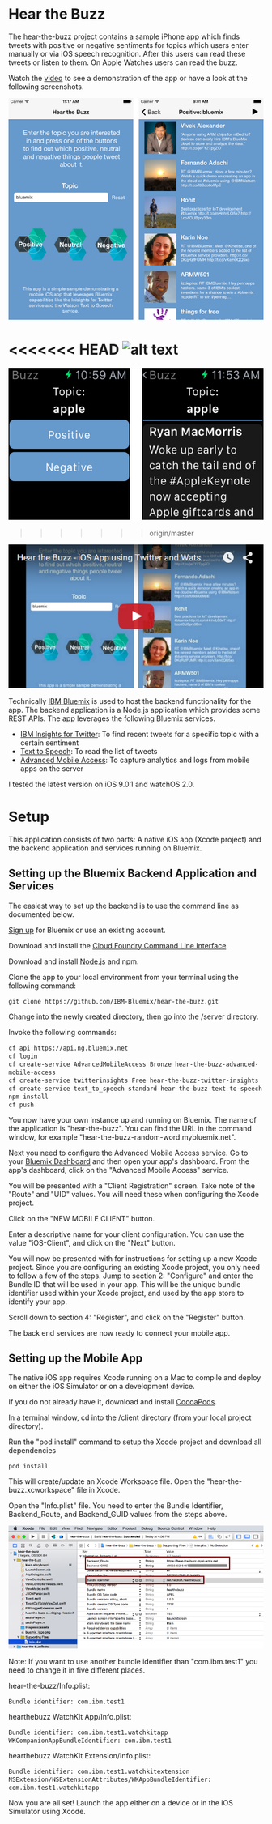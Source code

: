 Hear the Buzz
================================================================================

The [hear-the-buzz](https://github.com/IBM-Bluemix/hear-the-buzz) project contains a sample iPhone app which finds tweets with positive or negative sentiments for topics which users enter manually or via iOS speech recognition. After this users can read these tweets or listen to them. On Apple Watches users can read the buzz.

Watch the [video](https://www.youtube.com/watch?v=QctwylG31XA) to see a demonstration of the app or have a look at the following screenshots.

![alt text](screenshots-combined.png "Hear the Buzz Screenshots")

<<<<<<< HEAD
![alt text](screenshotswatch-combinded "Hear the Buzz Screenshots")
=======
![alt text](screenshotswatch-combinded.png "Hear the Buzz Screenshots")
>>>>>>> origin/master

[![Hear the Buzz Video](video.png)](http://www.youtube.com/watch?v=QctwylG31XA)

Technically [IBM Bluemix](https://bluemix.net) is used to host the backend functionality for the app. The backend application is a Node.js application which provides some REST APIs. The app leverages the following Bluemix services.

* [IBM Insights for Twitter](https://console.ng.bluemix.net/catalog/ibm-insights-for-twitter/): To find recent tweets for a specific topic with a certain sentiment
* [Text to Speech](https://console.ng.bluemix.net/catalog/text-to-speech/): To read the list of tweets
* [Advanced Mobile Access](https://console.ng.bluemix.net/catalog/advanced-mobile-access/): To capture analytics and logs from mobile apps on the server

I tested the latest version on iOS 9.0.1 and watchOS 2.0.


Setup
================================================================================

This application consists of two parts: A native iOS app (Xcode project) and the backend application and services running on Bluemix. 


Setting up the Bluemix Backend Application and Services
--------------------------------------------------------------------------------

The easiest way to set up the backend is to use the command line as documented below.

[Sign up](https://bluemix.net) for Bluemix or use an existing account.

Download and install the [Cloud Foundry Command Line Interface](https://github.com/cloudfoundry/cli#downloads).

Download and install [Node.js](http://nodejs.org/) and npm.

Clone the app to your local environment from your terminal using the following command:

```
git clone https://github.com/IBM-Bluemix/hear-the-buzz.git
```

Change into the newly created directory, then go into the /server directory.

Invoke the following commands:

```
cf api https://api.ng.bluemix.net
cf login
cf create-service AdvancedMobileAccess Bronze hear-the-buzz-advanced-mobile-access
cf create-service twitterinsights Free hear-the-buzz-twitter-insights
cf create-service text_to_speech standard hear-the-buzz-text-to-speech
npm install
cf push
```

You now have your own instance up and running on Bluemix. The name of the application is "hear-the-buzz". You can find the URL in the command window, for example "hear-the-buzz-random-word.mybluemix.net".

Next you need to configure the Advanced Mobile Access service. Go to your [Bluemix Dashboard](https://console.ng.bluemix.net/?direct=classic/#/resources) and then open your app's dashboard. From the app's dashboard, click on the "Advanced Mobile Access" service.

You will be presented with a "Client Registration" screen. Take note of the "Route" and "UID" values. You will need these when configuring the Xcode project.

Click on the "NEW MOBILE CLIENT" button.

Enter a descriptive name for your client configuration. You can use the value "iOS-Client", and click on the "Next" button.

You will now be presented with for instructions for setting up a new Xcode project. Since you are configuring an existing Xcode project, you only need to follow a few of the steps. Jump to section 2: "Configure" and enter the Bundle ID that will be used in your app. This will be the unique bundle identifier used within your Xcode project, and used by the app store to identify your app.

Scroll down to section 4: "Register", and click on the "Register" button.

The back end services are now ready to connect your mobile app. 


Setting up the Mobile App
--------------------------------------------------------------------------------

The native iOS app requires Xcode running on a Mac to compile and deploy on either the iOS Simulator or on a development device.

If you do not already have it, download and install [CocoaPods](https://cocoapods.org/).

In a terminal window, cd into the /client directory (from your local project directory).

Run the "pod install" command to setup the Xcode project and download all dependencies

```
pod install
```

This will create/update an Xcode Workspace file. Open the "hear-the-buzz.xcworkspace" file in Xcode.

Open the "Info.plist" file. You need to enter the Bundle Identifier, Backend_Route, and Backend_GUID values from the steps above. 

![alt text](xcode-small.png "Hear the Buzz")

Note: If you want to use another bundle identifier than "com.ibm.test1" you need to change it in five different places.

hear-the-buzz/Info.plist:

```
Bundle identifier: com.ibm.test1
```

hearthebuzz WatchKit App/Info.plist:

```
Bundle identifier: com.ibm.test1.watchkitapp
WKCompanionAppBundleIdentifier: com.ibm.test1
```

hearthebuzz WatchKit Extension/Info.plist:

```
Bundle identifier: com.ibm.test1.watchkitextension
NSExtension/NSExtensionAttributes/WKAppBundleIdentifier: com.ibm.test1.watchkitapp
```

Now you are all set! Launch the app either on a device or in the iOS Simulator using Xcode.